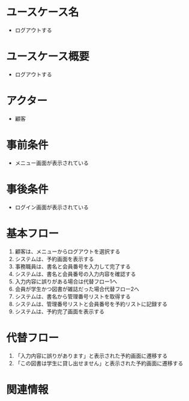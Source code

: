 # ユースケース名
- ログアウトする

# ユースケース概要
- ログアウトする

# アクター
- 顧客

# 事前条件
- メニュー画面が表示されている

# 事後条件
- ログイン画面が表示されている

# 基本フロー
1. 顧客は、メニューからログアウトを選択する
2. システムは、予約画面を表示する
3. 事務職員は、書名と会員番号を入力して完了する
4. システムは、書名と会員番号の入力内容を確認する
  1. 入力内容に誤りがある場合は代替フロー1へ
  2. 会員が学生かつ図書が雑誌だった場合代替フロー2へ
5. システムは、書名から管理番号リストを取得する
6. システムは、管理番号リストと会員番号を予約リストに記録する
7. システムは、予約完了画面を表示する

# 代替フロー
1. 「入力内容に誤りがあります」と表示された予約画面に遷移する
2. 「この図書は学生に貸し出せません」と表示された予約画面に遷移する

# 関連情報